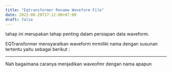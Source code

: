 ```yaml
---
title: "Eqtransformer Rename Waveform File"
date: 2021-08-20T17:12:00+07:00
draft: false
---
```


tahap ini merupakan tahap penting dalam persiapan data waveform.

EQTransformer mensyaratkan waveform mrmiliki nama dengan susunan tertentu yaitu sebagai berikut :

--------------

Nah  bagaimana caranya menjadikan waveofmr dengan nama apapun
